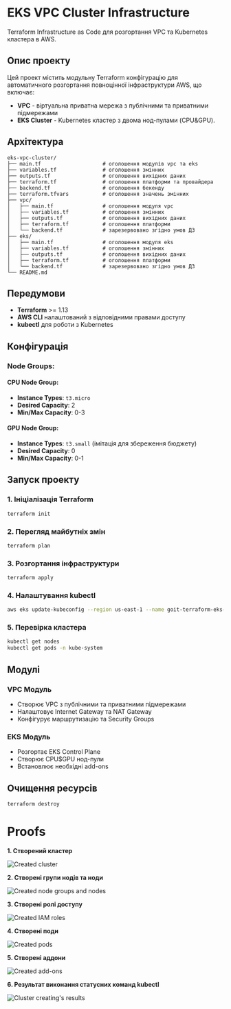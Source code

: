 # EKS VPC Cluster Infrastructure

Terraform Infrastructure as Code для розгортання VPC та Kubernetes кластера в AWS.

## Опис проекту

Цей проект містить модульну Terraform конфігурацію для автоматичного розгортання повноцінної інфраструктури AWS, що включає:

- **VPC** - віртуальна приватна мережа з публічними та приватними підмережами
- **EKS Cluster** - Kubernetes кластер з двома нод-пулами (CPU&GPU).

## Архітектура

```
eks-vpc-cluster/
├── main.tf                    # оголошення модулів vpc та eks
├── variables.tf               # оголошення змінних
├── outputs.tf                 # оголошення вихідних даних
├── terraform.tf               # оголошення платформи та провайдера
├── backend.tf                 # оголошення бекенду
├── terraform.tfvars           # оголошення значень змінних
├── vpc/
│   ├── main.tf                # оголошення модуля vpc
│   ├── variables.tf           # оголошення змінних
│   ├── outputs.tf             # оголошення вихідних даних
│   ├── terraform.tf           # оголошення платформи
│   └── backend.tf             # зарезервовано згідно умов ДЗ
├── eks/
│   ├── main.tf                # оголошення модуля eks
│   ├── variables.tf           # оголошення змінних
│   ├── outputs.tf             # оголошення вихідних даних
│   ├── terraform.tf           # оголошення платформи
│   └── backend.tf             # зарезервовано згідно умов ДЗ
└── README.md

```

## Передумови

- **Terraform** >= 1.13
- **AWS CLI** налаштований з відповідними правами доступу
- **kubectl** для роботи з Kubernetes

## Конфігурація

### Node Groups:

#### CPU Node Group:

- **Instance Types**: `t3.micro`
- **Desired Capacity**: 2
- **Min/Max Capacity**: 0-3

#### GPU Node Group:

- **Instance Types**: `t3.small` (імітація для збереження бюджету)
- **Desired Capacity**: 0
- **Min/Max Capacity**: 0-1

## Запуск проекту

### 1. Ініціалізація Terraform

```bash
terraform init
```

### 2. Перегляд майбутніх змін

```bash
terraform plan
```

### 3. Розгортання інфраструктури

```bash
terraform apply
```

### 4. Налаштування kubectl

```bash
aws eks update-kubeconfig --region us-east-1 --name goit-terraform-eks-cluster
```

### 5. Перевірка кластера

```bash
kubectl get nodes
kubectl get pods -n kube-system
```

## Модулі

### VPC Модуль

- Створює VPC з публічними та приватними підмережами
- Налаштовує Internet Gateway та NAT Gateway
- Конфігурує маршрутизацію та Security Groups

### EKS Модуль

- Розгортає EKS Control Plane
- Створює CPU$GPU нод-пули
- Встановлює необхідні add-ons


## Очищення ресурсів

```bash
terraform destroy
```

# Proofs

**1. Створений кластер**

![Created cluster](./pics/1.png)

**2. Створені групи нодів та ноди**

![Created node groups and nodes](./pics/2.png)

**3. Створені ролі доступу**

![Created IAM roles](./pics/3.png)

**4. Створені поди**

![Created pods](./pics/4.png)

**5. Створені аддони**

![Created add-ons](./pics/5.png)

**6. Результат виконання статусних команд kubectl**

![Cluster creating's results](./pics/6.png)